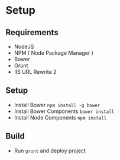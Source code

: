 ﻿# Setup

## Requirements
- NodeJS
- NPM ( Node Package Manager )
- Bower
- Grunt
- IIS URL Rewrite 2

## Setup
- Install Bower `npm install -g bower`
- Install Bower Components `bower install`
- Install Node Components `npm install`

## Build
- Run `grunt` and deploy project